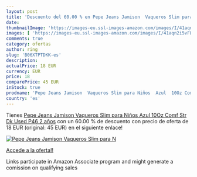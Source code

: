 ```yaml
---
layout: post
title: 'Descuento del 60.00 % en Pepe Jeans Jamison  Vaqueros Slim para N'
date: 
thumbnailImage: 'https://images-eu.ssl-images-amazon.com/images/I/41aqn2i5vFL._SL200_.jpg'
images: [ 'https://images-eu.ssl-images-amazon.com/images/I/41aqn2i5vFL._SL200_.jpg' ]
comments: true
category: ofertas
author: ring
slug: 'B06XTPTDKK-es'
description:
actualPrice: 18 EUR
currency: EUR
price: 18
comparePrice: 45 EUR
inStock: true
prodname: 'Pepe Jeans Jamison  Vaqueros Slim para Niños  Azul  10Oz Comf Str Dk Used P46   2 años'
country: 'es'
---
```


Tienes [Pepe Jeans Jamison  Vaqueros Slim para Niños  Azul  10Oz Comf Str Dk Used P46   2 años](https://www.amazon.es/dp/B06XTPTDKK/?tag=tolees-21) con un 60.00 % de descuento con precio de oferta de 18 EUR (original: 45 EUR) en el siguiente enlace!

[![Pepe Jeans Jamison  Vaqueros Slim para N](https://images-eu.ssl-images-amazon.com/images/I/41aqn2i5vFL._SL200_.jpg)](https://www.amazon.es/dp/B06XTPTDKK/?tag=tolees-21)

[Accede a la oferta!!](https://www.amazon.es/dp/B06XTPTDKK/?tag=tolees-21)

Links participate in Amazon Associate program and might generate a comission on qualifying sales


